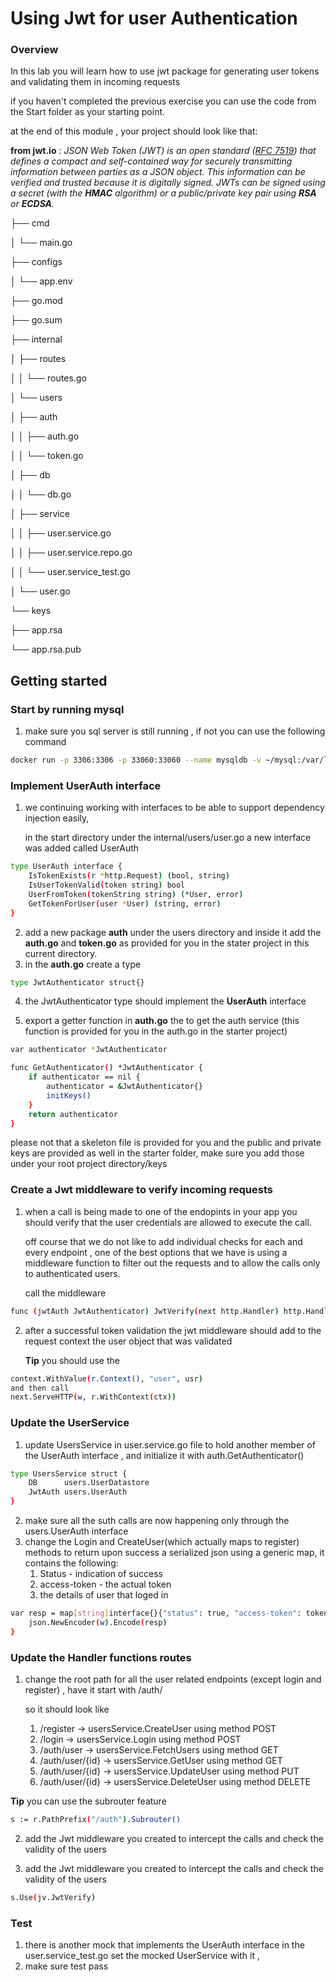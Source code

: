 # Using Jwt for user Authentication

### Overview

In this lab you will learn how to use jwt package for generating user tokens and validating them in incoming requests

if you haven't completed the previous exercise you can use the code from the Start folder as your starting point. 

at the end of this module , your project should look like that:

**from jwt.io** : *JSON Web Token (JWT) is an open standard ([RFC 7519](https://tools.ietf.org/html/rfc7519)) that defines a compact and self-contained way for securely transmitting information between parties as a JSON object. This information can be verified and trusted because it is digitally signed. JWTs can be signed using a secret (with the **HMAC** algorithm) or a public/private key pair using **RSA** or **ECDSA**.*

├── cmd

│  └── main.go

├── configs

│  └── app.env

├── go.mod

├── go.sum

├── internal

│  ├── routes

│  │  └── routes.go

│  └── users

│    ├── auth

│    │  ├── auth.go

│    │  └── token.go

│    ├── db

│    │  └── db.go

│    ├── service

│    │  ├── user.service.go

│    │  ├── user.service.repo.go

│    │  └── user.service_test.go

│    └── user.go

└── keys

  ├── app.rsa

  └── app.rsa.pub

## Getting started 

### Start by running mysql 

1. make sure you sql server is still running , if not you can use the following command

```bash
docker run -p 3306:3306 -p 33060:33060 --name mysqldb -v ~/mysql:/var/lib/mysql -e MYSQL_ROOT_PASSWORD=pass -d mysql

```

### Implement UserAuth interface

1. we continuing working with interfaces to be able to support dependency injection easily,

   in the start directory under the internal/users/user.go a new interface was added called UserAuth

```bash
type UserAuth interface {
	IsTokenExists(r *http.Request) (bool, string)
	IsUserTokenValid(token string) bool
	UserFromToken(tokenString string) (*User, error)
	GetTokenForUser(user *User) (string, error)
}
```

2. add a new package **auth** under the users directory and inside it add the **auth.go**  and **token.go** as provided for you in the stater project in this current directory.
3. in the **auth.go** create a type 

```bash
type JwtAuthenticator struct{}
```

4. the JwtAuthenticator type should implement the **UserAuth** interface 

5. export a getter function in **auth.go** the  to get the auth service (this function is provided for you in the auth.go in the starter project)

```bash
var authenticator *JwtAuthenticator

func GetAuthenticator() *JwtAuthenticator {
	if authenticator == nil {
		authenticator = &JwtAuthenticator{}
		initKeys()
	}
	return authenticator
}
```

please not that a skeleton file is provided for you and the public and private keys are provided as well in the starter folder, make sure you add those under your root project directory/keys 

### Create a Jwt middleware to verify incoming requests

1. when a call is being  made to one of the endopints in your app you should verify that the user credentials are allowed to execute the call.

   off course that we do not like to add individual checks for each and every endpoint , one of the best options that we have is using a middleware function to filter out the requests and to allow the calls only to authenticated users.

   call the middleware 

```bash
func (jwtAuth JwtAuthenticator) JwtVerify(next http.Handler) http.Handler
```

2. after a successful token validation the jwt middleware should add to the request context the user object that was validated

   **Tip** you should use the 

```bash
context.WithValue(r.Context(), "user", usr) 
and then call 
next.ServeHTTP(w, r.WithContext(ctx))
```

### Update the UserService

1. update UsersService in user.service.go file  to hold another member of the UserAuth interface , and initialize it with  auth.GetAuthenticator()

```bash
type UsersService struct {
	DB      users.UserDatastore
	JwtAuth users.UserAuth
}
```

2. make sure all the suth calls are now happening only through the users.UserAuth interface
3. change the Login and CreateUser(which actually maps to register) methods to return upon success a serialized json using a generic map, it contains the following:
   1. Status - indication of success
   2. access-token - the actual token 
   3. the details of user that loged in

```bash
var resp = map[string]interface{}{"status": true, "access-token": tokenString, "user": currUser}
	json.NewEncoder(w).Encode(resp)
}
```

### Update the Handler functions routes

1. change the root path for all the user related endpoints (except login and register) , have it start with /auth/

   so it should look like 

   1. /register -> usersService.CreateUser using method POST
   2. /login -> usersService.Login using method POST
   3. /auth/user -> usersService.FetchUsers  using method GET
   4. /auth/user/{id} -> usersService.GetUser  using method GET
   5. /auth/user/{id} -> usersService.UpdateUser using method PUT
   6. /auth/user/{id} -> usersService.DeleteUser using method DELETE

**Tip**  you can use the subrouter feature 

```bash
s := r.PathPrefix("/auth").Subrouter()
```

2. add the Jwt middleware you created to intercept the calls and check the validity of the users 

1. add the Jwt middleware you created to intercept the calls and check the validity of the users 

```bash
s.Use(jv.JwtVerify)
```

### Test 

1. there is another mock that implements the UserAuth interface in the  user.service_test.go set the mocked UserService with it , 
2. make sure test pass



